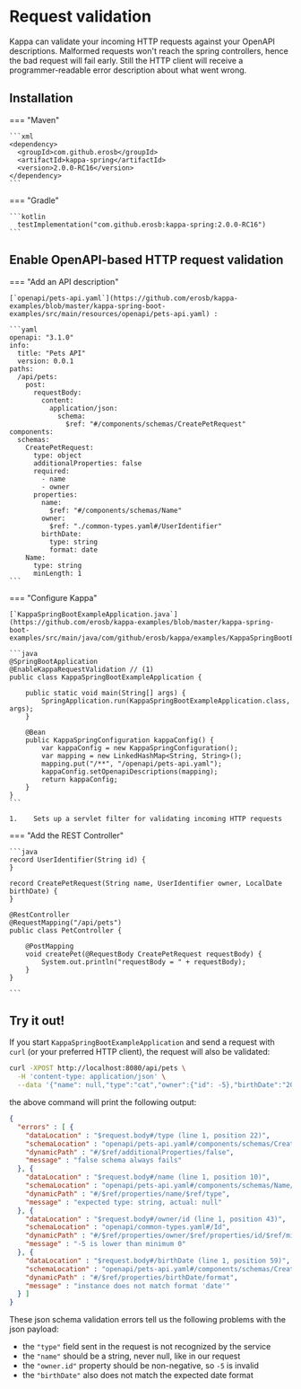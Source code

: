 # Request validation

Kappa can validate your incoming HTTP requests against your OpenAPI descriptions. Malformed requests won't
reach the spring controllers, hence the bad request will fail early. Still the HTTP client will receive a programmer-readable
error description about what went wrong.

## Installation

=== "Maven"

    ```xml
    <dependency>
      <groupId>com.github.erosb</groupId>
      <artifactId>kappa-spring</artifactId>
      <version>2.0.0-RC16</version>
    </dependency>
    ```

=== "Gradle"

    ```kotlin
      testImplementation("com.github.erosb:kappa-spring:2.0.0-RC16")
    ```


## Enable OpenAPI-based HTTP request validation

=== "Add an API description"

    [`openapi/pets-api.yaml`](https://github.com/erosb/kappa-examples/blob/master/kappa-spring-boot-examples/src/main/resources/openapi/pets-api.yaml) :

    ```yaml
    openapi: "3.1.0"
    info:
      title: "Pets API"
      version: 0.0.1
    paths:
      /api/pets:
        post:
          requestBody:
            content:
              application/json:
                schema:
                  $ref: "#/components/schemas/CreatePetRequest"
    components:
      schemas:
        CreatePetRequest:
          type: object
          additionalProperties: false
          required:
            - name
            - owner
          properties:
            name:
              $ref: "#/components/schemas/Name"
            owner:
              $ref: "./common-types.yaml#/UserIdentifier"
            birthDate:
              type: string
              format: date
        Name:
          type: string
          minLength: 1
    ```

=== "Configure Kappa"

    [`KappaSpringBootExampleApplication.java`](https://github.com/erosb/kappa-examples/blob/master/kappa-spring-boot-examples/src/main/java/com/github/erosb/kappa/examples/KappaSpringBootExampleApplication.java):

    ```java
    @SpringBootApplication
    @EnableKappaRequestValidation // (1)
    public class KappaSpringBootExampleApplication {

    	public static void main(String[] args) {
    		SpringApplication.run(KappaSpringBootExampleApplication.class, args);
    	}

    	@Bean
    	public KappaSpringConfiguration kappaConfig() {
    		var kappaConfig = new KappaSpringConfiguration();
    		var mapping = new LinkedHashMap<String, String>();
    		mapping.put("/**", "/openapi/pets-api.yaml");
    		kappaConfig.setOpenapiDescriptions(mapping);
    		return kappaConfig;
    	}
    }
    ```

    1.    Sets up a servlet filter for validating incoming HTTP requests
=== "Add the REST Controller"

    ```java
    record UserIdentifier(String id) {
    }

    record CreatePetRequest(String name, UserIdentifier owner, LocalDate birthDate) {
    }

    @RestController
    @RequestMapping("/api/pets")
    public class PetController {

        @PostMapping
        void createPet(@RequestBody CreatePetRequest requestBody) {
            System.out.println("requestBody = " + requestBody);
        }
    }

    ```

## Try it out!

If you start `KappaSpringBootExampleApplication` and send a request with `curl` (or your preferred HTTP client), the request will
also be validated:

```bash
curl -XPOST http://localhost:8080/api/pets \
  -H 'content-type: application/json' \
  --data '{"name": null,"type":"cat","owner":{"id": -5},"birthDate":"20230708"}'
```

the above command will print the following output:

```json
{
  "errors" : [ {
    "dataLocation" : "$request.body#/type (line 1, position 22)",
    "schemaLocation" : "openapi/pets-api.yaml#/components/schemas/CreatePetRequest/additionalProperties",
    "dynamicPath" : "#/$ref/additionalProperties/false",
    "message" : "false schema always fails"
  }, {
    "dataLocation" : "$request.body#/name (line 1, position 10)",
    "schemaLocation" : "openapi/pets-api.yaml#/components/schemas/Name/type",
    "dynamicPath" : "#/$ref/properties/name/$ref/type",
    "message" : "expected type: string, actual: null"
  }, {
    "dataLocation" : "$request.body#/owner/id (line 1, position 43)",
    "schemaLocation" : "openapi/common-types.yaml#/Id",
    "dynamicPath" : "#/$ref/properties/owner/$ref/properties/id/$ref/minimum",
    "message" : "-5 is lower than minimum 0"
  }, {
    "dataLocation" : "$request.body#/birthDate (line 1, position 59)",
    "schemaLocation" : "openapi/pets-api.yaml#/components/schemas/CreatePetRequest/properties/birthDate/format",
    "dynamicPath" : "#/$ref/properties/birthDate/format",
    "message" : "instance does not match format 'date'"
  } ]
}
```

These json schema validation errors tell us the following problems with the json payload:

 * the `"type"` field sent in the request is not recognized by the service
 * the `"name"` should be a string, never null, like in our request
 * the `"owner.id"` property should be non-negative, so `-5` is invalid
 * the `"birthDate"` also does not match the expected date format
